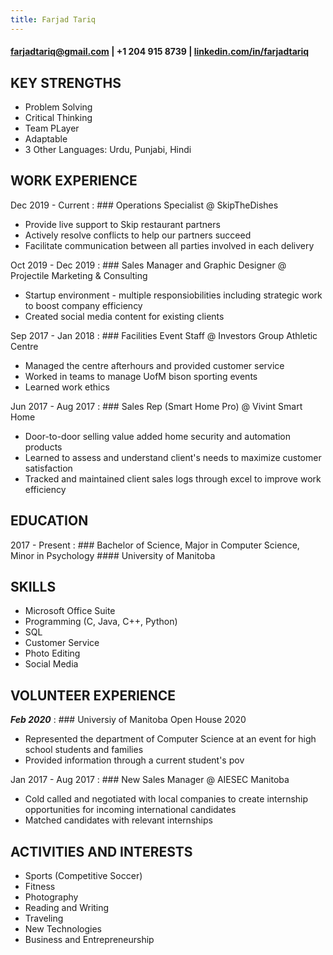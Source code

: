```yaml
---
title: Farjad Tariq
---
```

#### <farjadtariq@gmail.com> | +1 204 915 8739 | [linkedin.com/in/farjadtariq](https://linkedin.com/in/farjadtariq)
KEY STRENGTHS
--------------------
- Problem Solving
- Critical Thinking
- Team PLayer
- Adaptable
- 3 Other Languages: Urdu, Punjabi, Hindi

WORK EXPERIENCE
--------------------
Dec 2019 - Current
:   ### Operations Specialist @ SkipTheDishes
- Provide live support to Skip restaurant partners
- Actively resolve conflicts to help our partners succeed
- Facilitate communication between all parties involved in each delivery

Oct 2019 - Dec 2019
:   ### Sales Manager and Graphic Designer @ Projectile Marketing & Consulting
- Startup environment - multiple responsiobilities including strategic work to boost company efficiency
- Created social media content for existing clients

Sep 2017 - Jan 2018
:   ### Facilities Event Staff @ Investors Group Athletic Centre
- Managed the centre afterhours and provided customer service
- Worked in teams to manage UofM bison sporting events
- Learned work ethics

Jun 2017 - Aug 2017
:   ### Sales Rep (Smart Home Pro) @ Vivint Smart Home
- Door-to-door selling value added home security and automation products
- Learned to assess and understand client's needs to maximize customer satisfaction
- Tracked and maintained client sales logs through excel to improve work efficiency

EDUCATION
--------------------
2017 - Present
:   ### Bachelor of Science, Major in Computer Science, Minor in Psychology
    #### University of Manitoba
    
SKILLS
--------------------
- Microsoft Office Suite
- Programming (C, Java, C++, Python)
- SQL
- Customer Service
- Photo Editing
- Social Media

VOLUNTEER EXPERIENCE
--------------------
***Feb 2020***
:   ### Universiy of Manitoba Open House 2020
- Represented the department of Computer Science at an event for high school students and families
- Provided information through a current student's pov

Jan 2017 - Aug 2017
:   ### New Sales Manager @ AIESEC Manitoba
- Cold called and negotiated with local companies to create internship opportunities for incoming international candidates
- Matched candidates with relevant internships

ACTIVITIES AND INTERESTS
--------------------
- Sports (Competitive Soccer)
- Fitness
- Photography
- Reading and Writing
- Traveling
- New Technologies
- Business and Entrepreneurship


